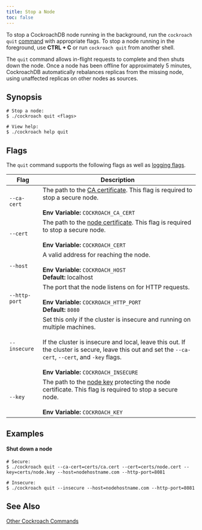 ```yaml
---
title: Stop a Node
toc: false
---
```


To stop a CockroachDB node running in the background, run the `cockroach quit` [command](cockroach-commands.html) with appropriate flags. To stop a node running in the foreground, use **CTRL + C** or run `cockroach quit` from another shell. 

The `quit` command allows in-flight requests to complete and then shuts down the node. Once a node has been offline for approximately 5 minutes, CockroachDB automatically rebalances replicas from the missing node, using unaffected replicas on other nodes as sources. 

<div id="toc"></div>

## Synopsis

~~~ shell
# Stop a node:
$ ./cockroach quit <flags>

# View help:
$ ./cockroach help quit
~~~

## Flags

The `quit` command supports the following flags as well as [logging flags](cockroach-commands.html#logging-flags).

Flag | Description 
-----|------------
`--ca-cert` | The path to the [CA certificate](create-security-certificates.html). This flag is required to stop a secure node.<br><br>**Env Variable:** `COCKROACH_CA_CERT`
`--cert` | The path to the [node certificate](create-security-certificates.html). This flag is required to stop a secure node.<br><br>**Env Variable:** `COCKROACH_CERT`
`--host` | A valid address for reaching the node. <br><br>**Env Variable:** `COCKROACH_HOST`<br>**Default:** localhost
`--http-port` | The port that the node listens on for HTTP requests. <br><br>**Env Variable:** `COCKROACH_HTTP_PORT`<br>**Default:** `8080`
`--insecure` | Set this only if the cluster is insecure and running on multiple machines.<br><br>If the cluster is insecure and local, leave this out. If the cluster is secure, leave this out and set the `--ca-cert`, `--cert`, and `-key` flags.<br><br>**Env Variable:** `COCKROACH_INSECURE`
`--key` | The path to the [node key](create-security-certificates.html) protecting the node certificate. This flag is required to stop a secure node.<br><br>**Env Variable:** `COCKROACH_KEY` 

## Examples

#### Shut down a node

~~~ shell
# Secure:
$ ./cockroach quit --ca-cert=certs/ca.cert --cert=certs/node.cert --key=certs/node.key --host=nodehostname.com --http-port=8081

# Insecure:
$ ./cockroach quit --insecure --host=nodehostname.com --http-port=8081
~~~

## See Also

[Other Cockroach Commands](cockroach-commands.html)